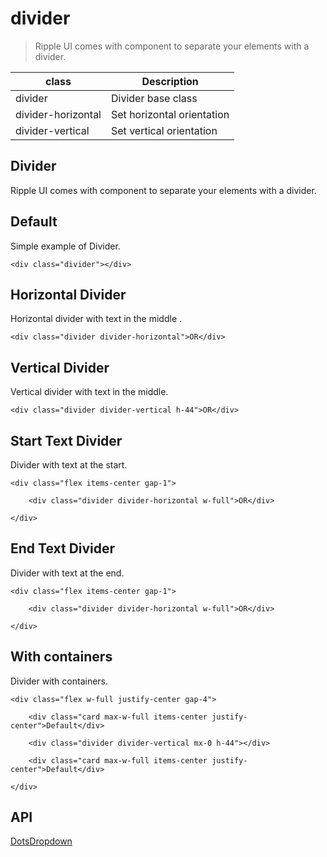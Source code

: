 # divider

> Ripple UI comes with component to separate your elements with a divider.

| class              | Description                |
| ------------------ | -------------------------- |
| divider            | Divider base class         |
| divider-horizontal | Set horizontal orientation |
| divider-vertical   | Set vertical orientation   |

## Divider

Ripple UI comes with component to separate your elements with a divider.

## [​](#default)Default

Simple example of Divider.

	<div class="divider"></div>

## [​](#horizontal-divider)Horizontal Divider

Horizontal divider with text in the middle .

	<div class="divider divider-horizontal">OR</div>

## [​](#vertical-divider)Vertical Divider

Vertical divider with text in the middle.

	<div class="divider divider-vertical h-44">OR</div>

## [​](#start-text-divider)Start Text Divider

Divider with text at the start.

	<div class="flex items-center gap-1">

		<div class="divider divider-horizontal w-full">OR</div>

	</div>

## [​](#end-text-divider)End Text Divider

Divider with text at the end.

	<div class="flex items-center gap-1">

		<div class="divider divider-horizontal w-full">OR</div>

	</div>

## [​](#with-containers)With containers

Divider with containers.

	<div class="flex w-full justify-center gap-4">

		<div class="card max-w-full items-center justify-center">Default</div>

		<div class="divider divider-vertical mx-0 h-44"></div>

		<div class="card max-w-full items-center justify-center">Default</div>

	</div>

## [​](#api)API

[Dots](/docs/components/dots)[Dropdown](/docs/components/dropdown)
